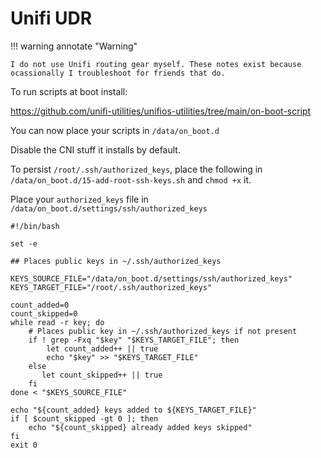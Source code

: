 # Unifi UDR

!!! warning annotate "Warning"

    I do not use Unifi routing gear myself. These notes exist because ocassionally I troubleshoot for friends that do.

To run scripts at boot install:

https://github.com/unifi-utilities/unifios-utilities/tree/main/on-boot-script

You can now place your scripts in `/data/on_boot.d`

Disable the CNI stuff it installs by default.

To persist `/root/.ssh/authorized_keys`, place the following in `/data/on_boot.d/15-add-root-ssh-keys.sh` and `chmod +x` it.

Place your `authorized_keys` file in `/data/on_boot.d/settings/ssh/authorized_keys`

```
#!/bin/bash

set -e

## Places public keys in ~/.ssh/authorized_keys

KEYS_SOURCE_FILE="/data/on_boot.d/settings/ssh/authorized_keys"
KEYS_TARGET_FILE="/root/.ssh/authorized_keys"

count_added=0
count_skipped=0
while read -r key; do
	# Places public key in ~/.ssh/authorized_keys if not present
	if ! grep -Fxq "$key" "$KEYS_TARGET_FILE"; then
		let count_added++ || true
		echo "$key" >> "$KEYS_TARGET_FILE"
	else
	   let count_skipped++ || true
	fi
done < "$KEYS_SOURCE_FILE"

echo "${count_added} keys added to ${KEYS_TARGET_FILE}"
if [ $count_skipped -gt 0 ]; then
    echo "${count_skipped} already added keys skipped"
fi
exit 0
```


